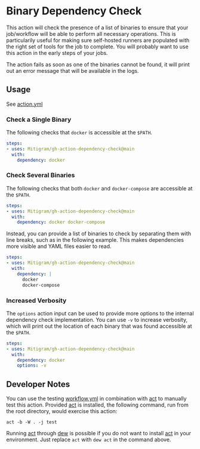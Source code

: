 # Binary Dependency Check

This action will check the presence of a list of binaries to ensure that your
job/workflow will be able to perform all necessary operations. This is
particularily useful for making sure self-hosted runners are populated with the
right set of tools for the job to complete. You will probably want to use this
action in the early steps of your jobs.

The action fails as soon as one of the binaries cannot be found, it will print
out an error message that will be available in the logs.

## Usage

See [action.yml](./action.yml)

### Check a Single Binary

The following checks that `docker` is accessible at the `$PATH`.

```yaml
steps:
- uses: Mitigram/gh-action-dependency-check@main
  with:
    dependency: docker
```

### Check Several Binaries

The following checks that both `docker` and `docker-compose` are accessible at
the `$PATH`.

```yaml
steps:
- uses: Mitigram/gh-action-dependency-check@main
  with:
    dependency: docker docker-compose
```

Instead, you can provide a list of binaries to check by separating them with
line breaks, such as in the following example. This makes dependencies more
visible and YAML files easier to read.

```yaml
steps:
- uses: Mitigram/gh-action-dependency-check@main
  with:
    dependency: |
      docker
      docker-compose
```

### Increased Verbosity

The `options` action input can be used to provide more options to the internal
dependency check implementation. You can use `-v` to increase verbosity, which
will print out the location of each binary that was found accessible at the
`$PATH`.

```yaml
steps:
- uses: Mitigram/gh-action-dependency-check@main
  with:
    dependency: docker
    options: -v
```

## Developer Notes

You can use the testing [workflow.yml](./workflow.yml) in combination with [act]
to manually test this action. Provided [act] is installed, the following
command, run from the root directory, would exercise this action:

```console
act -b -W . -j test
```

Running [act] through [dew] is possible if you do not want to install [act] in
your environment. Just replace `act` with `dew act` in the command above.

  [act]: https://github.com/nektos/act
  [dew]: https://github.com/efrecon/dew
